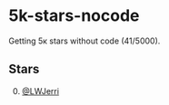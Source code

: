 # 5k-stars-nocode

Getting 5к stars without code (41/5000).

## Stars

0. [@LWJerri](https://github.com/LWJerri)
